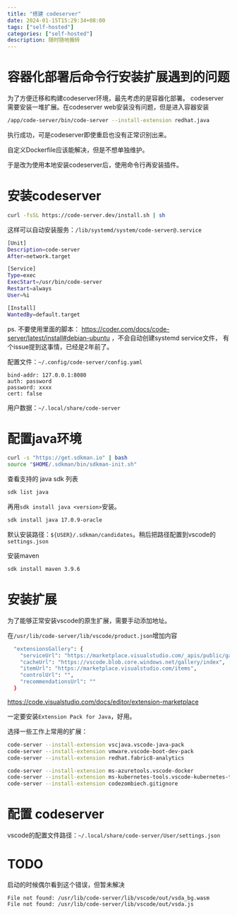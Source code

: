 ```yaml
---
title: "搭建 codeserver"
date: 2024-01-15T15:29:34+08:00
tags: ["self-hosted"]
categories: ["self-hosted"]
description: 随时随地搬砖
---
```


# 容器化部署后命令行安装扩展遇到的问题

为了方便迁移和构建codeserver环境，最先考虑的是容器化部署。
codeserver需要安装一堆扩展。在codeserver web安装没有问题，但是进入容器安装

```bash
/app/code-server/bin/code-server --install-extension redhat.java
```

执行成功，可是codeserver即使重启也没有正常识别出来。

自定义Dockerfile应该能解决，但是不想单独维护。

于是改为使用本地安装codeserver后，使用命令行再安装插件。

# 安装codeserver


```bash
curl -fsSL https://code-server.dev/install.sh | sh
```

这样可以自动安装服务：`/lib/systemd/system/code-server@.service`
```bash
[Unit]
Description=code-server
After=network.target

[Service]
Type=exec
ExecStart=/usr/bin/code-server
Restart=always
User=%i

[Install]
WantedBy=default.target
```

ps. 不要使用里面的脚本： https://coder.com/docs/code-server/latest/install#debian-ubuntu ，不会自动创建systemd service文件， 有个issue提到这事情，已经是2年前了。


配置文件：`~/.config/code-server/config.yaml`
```
bind-addr: 127.0.0.1:8080
auth: password
password: xxxx
cert: false
```

用户数据：`~/.local/share/code-server`



# 配置java环境

```bash
curl -s "https://get.sdkman.io" | bash
source "$HOME/.sdkman/bin/sdkman-init.sh"
```

查看支持的 java sdk 列表
```bash
sdk list java
```

再用`sdk install java <version>`安装。

```bash
sdk install java 17.0.9-oracle
```

默认安装路径：`${USER}/.sdkman/candidates`。稍后把路径配置到vscode的`settings.json`

安装maven
```bash
sdk install maven 3.9.6
```


# 安装扩展


为了能够正常安装vscode的原生扩展，需要手动添加地址。

在`/usr/lib/code-server/lib/vscode/product.json`增加内容
```bash
  "extensionsGallery": {
    "serviceUrl": "https://marketplace.visualstudio.com/_apis/public/gallery",
    "cacheUrl": "https://vscode.blob.core.windows.net/gallery/index",
    "itemUrl": "https://marketplace.visualstudio.com/items",
    "controlUrl": "",
    "recommendationsUrl": ""
  }
```



https://code.visualstudio.com/docs/editor/extension-marketplace

一定要安装`Extension Pack for Java`，好用。

选择一些工作上常用的扩展：
```bash
code-server --install-extension vscjava.vscode-java-pack
code-server --install-extension vmware.vscode-boot-dev-pack
code-server --install-extension redhat.fabric8-analytics

code-server --install-extension ms-azuretools.vscode-docker
code-server --install-extension ms-kubernetes-tools.vscode-kubernetes-tools
code-server --install-extension codezombiech.gitignore

```



# 配置 codeserver

vscode的配置文件路径：`~/.local/share/code-server/User/settings.json`


# TODO 

启动的时候偶尔看到这个错误，但暂未解决

```log
File not found: /usr/lib/code-server/lib/vscode/out/vsda_bg.wasm
File not found: /usr/lib/code-server/lib/vscode/out/vsda.js
```

